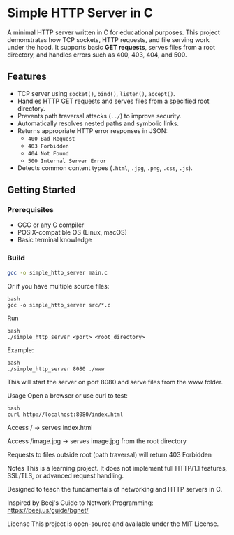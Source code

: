 # Simple HTTP Server in C

A minimal HTTP server written in C for educational purposes. This project demonstrates how TCP sockets, HTTP requests, and file serving work under the hood. It supports basic **GET requests**, serves files from a root directory, and handles errors such as 400, 403, 404, and 500.

## Features

- TCP server using `socket()`, `bind()`, `listen()`, `accept()`.  
- Handles HTTP GET requests and serves files from a specified root directory.  
- Prevents path traversal attacks (`../`) to improve security.  
- Automatically resolves nested paths and symbolic links.  
- Returns appropriate HTTP error responses in JSON:  
  - `400 Bad Request`  
  - `403 Forbidden`  
  - `404 Not Found`  
  - `500 Internal Server Error`  
- Detects common content types (`.html`, `.jpg`, `.png`, `.css`, `.js`).  

## Getting Started

### Prerequisites

- GCC or any C compiler  
- POSIX-compatible OS (Linux, macOS)  
- Basic terminal knowledge  

### Build

```bash
gcc -o simple_http_server main.c
```
Or if you have multiple source files:

```
bash
gcc -o simple_http_server src/*.c
```
Run

```
bash
./simple_http_server <port> <root_directory>
```
Example:

```
bash
./simple_http_server 8080 ./www
```

This will start the server on port 8080 and serve files from the www folder.

Usage
Open a browser or use curl to test:

```
bash
curl http://localhost:8080/index.html
```

Access / → serves index.html

Access /image.jpg → serves image.jpg from the root directory

Requests to files outside root (path traversal) will return 403 Forbidden

Notes
This is a learning project. It does not implement full HTTP/1.1 features, SSL/TLS, or advanced request handling.

Designed to teach the fundamentals of networking and HTTP servers in C.

Inspired by Beej's Guide to Network Programming: https://beej.us/guide/bgnet/

License
This project is open-source and available under the MIT License.
